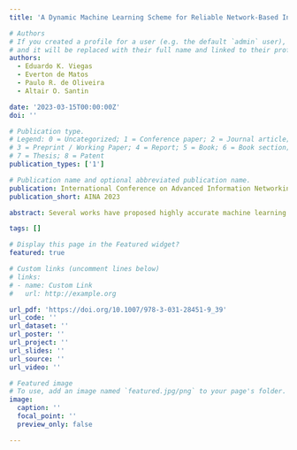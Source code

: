 ```yaml
---
title: 'A Dynamic Machine Learning Scheme for Reliable Network-Based Intrusion Detection'

# Authors
# If you created a profile for a user (e.g. the default `admin` user), write the username (folder name) here
# and it will be replaced with their full name and linked to their profile.
authors:
  - Eduardo K. Viegas
  - Everton de Matos
  - Paulo R. de Oliveira
  - Altair O. Santin 

date: '2023-03-15T00:00:00Z'
doi: ''

# Publication type.
# Legend: 0 = Uncategorized; 1 = Conference paper; 2 = Journal article;
# 3 = Preprint / Working Paper; 4 = Report; 5 = Book; 6 = Book section;
# 7 = Thesis; 8 = Patent
publication_types: ['1']

# Publication name and optional abbreviated publication name.
publication: International Conference on Advanced Information Networking and Applications
publication_short: AINA 2023

abstract: Several works have proposed highly accurate machine learning (ML) techniques for network-based intrusion detection over the past years. However, despite the promising results, proposed schemes must address the high variability of network traffic and need more reliability when facing new network traffic behavior. This paper proposes a new dynamic and reliable network-based intrusion detection model implemented in two phases. First, the behavior of to-be-classified events is assessed through an outlier detection scheme to reject potentially new network traffic, thus, keeping the system reliable as time passes. Second, classification is performed through a dynamic selection of classifier to address the high variability of network traffic. Experiments performed in a new dataset composed of over 60 GB of network traffic have shown that our proposed scheme can improve detection accuracy by up to 33% when compared with traditional approaches.

tags: []

# Display this page in the Featured widget?
featured: true

# Custom links (uncomment lines below)
# links:
# - name: Custom Link
#   url: http://example.org

url_pdf: 'https://doi.org/10.1007/978-3-031-28451-9_39'
url_code: ''
url_dataset: ''
url_poster: ''
url_project: ''
url_slides: ''
url_source: ''
url_video: ''

# Featured image
# To use, add an image named `featured.jpg/png` to your page's folder.
image:
  caption: ''
  focal_point: ''
  preview_only: false

---
```

